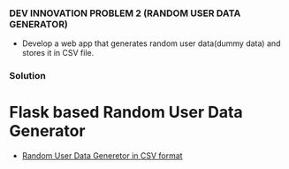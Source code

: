 ### DEV INNOVATION PROBLEM 2 (RANDOM USER DATA GENERATOR)
- Develop a web app that generates random user data(dummy data) and stores it in CSV file.

### Solution
 
# Flask based Random User Data Generator
- [Random User Data Generetor in CSV format](https://problemsolver-ac0k.onrender.com/)

